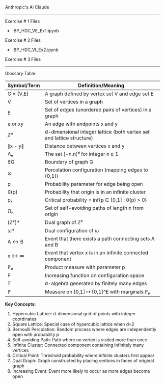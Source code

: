Anthropic's AI Claude

- - - - 

Exercise # 1 Files
* IBP_HDC_VE_Ex1.ipynb

Exercise # 2 Files
* IBP_HDC_VI_Ex2.ipynb

Exercise # 3 Files

- - - -

Glossary Table

| Symbol/Term | Definition/Meaning |
|------------|-------------------|
| G = (V,E) | A graph defined by vertex set V and edge set E |
| V | Set of vertices in a graph |
| E | Set of edges (unordered pairs of vertices) in a graph |
| e or xy | An edge with endpoints x and y |
| ℤᵈ | d-dimensional integer lattice (both vertex set and lattice structure) |
| ∥x - y∥ | Distance between vertices x and y |
| Λₙ | The set [-n,n]ᵈ for integer n ≥ 1 |
| ∂G | Boundary of graph G |
| ω | Percolation configuration (mapping edges to {0,1}) |
| p | Probability parameter for edge being open |
| θ(p) | Probability that origin is in an infinite cluster |
| pₖ | Critical probability = inf{p ∈ [0,1] : θ(p) > 0} |
| Ωₙ | Set of self-avoiding paths of length n from origin |
| (ℤ²)* | Dual graph of ℤ² |
| ω* | Dual configuration of ω |
| A ↔ B | Event that there exists a path connecting sets A and B |
| x ↔ ∞ | Event that vertex x is in an infinite connected component |
| ℙₚ | Product measure with parameter p |
| F | Increasing function on configuration space |
| 𝔽 | σ-algebra generated by finitely many edges |
| ℙ | Measure on [0,1] ↦ {0,1}^E with marginals ℙₚ |

**Key Concepts:**
1. Hypercubic Lattice: d-dimensional grid of points with integer coordinates
2. Square Lattice: Special case of hypercubic lattice when d=2
3. Bernoulli Percolation: Random process where edges are independently open with probability p
4. Self-avoiding Path: Path where no vertex is visited more than once
5. Infinite Cluster: Connected component containing infinitely many vertices
6. Critical Point: Threshold probability where infinite clusters first appear
7. Dual Graph: Graph constructed by placing vertices in faces of original graph
8. Increasing Event: Event more likely to occur as more edges become open
